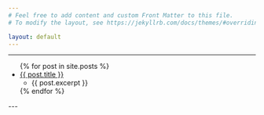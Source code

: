 ```yaml
---
# Feel free to add content and custom Front Matter to this file.
# To modify the layout, see https://jekyllrb.com/docs/themes/#overriding-theme-defaults

layout: default
---
```


---
<script type="text/javascript" src="https://www.gstatic.com/charts/loader.js"></script>
<div id="chart_div"></div>
<script defer type="text/javascript">
    google.charts.load('current', {'packages':['corechart']});
    google.charts.setOnLoadCallback(drawChart);
    function drawChart() {
        var data = new google.visualization.DataTable();
        data.addColumn('string', 'category');
        data.addColumn('number', 'amount');

        {%- for e in site.posts.first.ex -%}
            {% if e.amo %}
        data.addRow(['{{e.dis}}', {{e.amo}}]);
            {%- endif -%}
        {%- endfor %}

        if (data.getNumberOfRows() > 0) {
            data.sort({column: 1, desc: true});

            {% assign chart-title = site.posts.first.title | split: ' ' %}
            {%- assign chart-title = chart-title[0] -%}
            var options = {'title':'{{ chart-title }}'};
            var chart = new google.visualization.PieChart(document.getElementById('chart_div'));
            chart.draw(data, options);
        }
    }
</script>
<ul>
    {% for post in site.posts %}
        <li>
            <a href="{{site.baseurl}}{{ post.url }}">{{ post.title }}</a>
            <ul>
                <li>
                    {{ post.excerpt }}
                </li>
            </ul>
        </li>
    {% endfor %}
</ul>
---